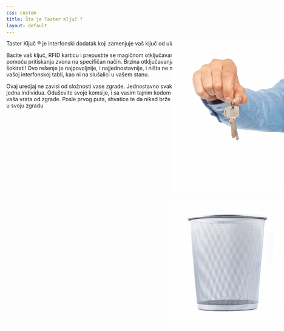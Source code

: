 ```yaml
---
css: custom
title: Šta je Taster Ključ ?
layout: default
---
```



<div align="right" style="position:absolute;right:0;" >
<img src="/assets/images/news/kljucevi_stockimages.jpg" style="float" />
<p>
<img src="/assets/images/news/kanta_scottchan.jpg" width="300"  align="right"  style="display:block"/>
</p></div>

Taster Ključ &reg; je interfonski dodatak koji zamenjuje vaš ključ od ulaza
 
Bacite vaš ključ, RFID karticu i prepustite se magičnom otključavanju vrata pomoću pritiskanja zvona na specifičan način. Brzina otključavanja će vas šokirati! Ovo rešenje je najpovoljnije, 
     	i najjednostavnije, i ništa ne menja na vašoj interfonskoj tabli, kao ni na slušalici u vašem stanu. 

Ovaj uredjaj ne zavisi od složnosti vase zgrade. Jednostavno svaki stan je jedna individua.  Oduševite svoje komsije, 
i sa vasim tajnim kodom otvorite vaša vrata od zgrade. Posle prvog puta, shvatice te da nikad brže niste usli u svoju zgradu
